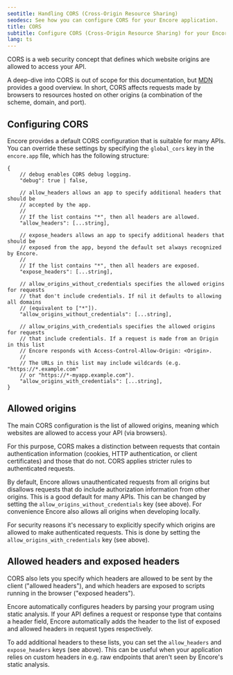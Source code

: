 ```yaml
---
seotitle: Handling CORS (Cross-Origin Resource Sharing)
seodesc: See how you can configure CORS for your Encore application.
title: CORS
subtitle: Configure CORS (Cross-Origin Resource Sharing) for your Encore application
lang: ts
---
```


CORS is a web security concept that defines which website origins are allowed to access your API.

A deep-dive into CORS is out of scope for this documentation, but [MDN](https://developer.mozilla.org/en-US/docs/Web/HTTP/CORS)
provides a good overview. In short, CORS affects requests made by browsers to resources hosted on
other origins (a combination of the scheme, domain, and port).

## Configuring CORS

Encore provides a default CORS configuration that is suitable for many APIs. You can override these settings
by specifying the `global_cors` key in the `encore.app` file, which has the following
structure:

```cue
{
    // debug enables CORS debug logging.
    "debug": true | false,

    // allow_headers allows an app to specify additional headers that should be
    // accepted by the app.
    //
    // If the list contains "*", then all headers are allowed.
    "allow_headers": [...string],

    // expose_headers allows an app to specify additional headers that should be
    // exposed from the app, beyond the default set always recognized by Encore.
    //
    // If the list contains "*", then all headers are exposed.
    "expose_headers": [...string],

    // allow_origins_without_credentials specifies the allowed origins for requests
    // that don't include credentials. If nil it defaults to allowing all domains
    // (equivalent to ["*"]).
    "allow_origins_without_credentials": [...string],

    // allow_origins_with_credentials specifies the allowed origins for requests
    // that include credentials. If a request is made from an Origin in this list
    // Encore responds with Access-Control-Allow-Origin: <Origin>.
    //
    // The URLs in this list may include wildcards (e.g. "https://*.example.com"
    // or "https://*-myapp.example.com").
    "allow_origins_with_credentials": [...string],
}
```

## Allowed origins

The main CORS configuration is the list of allowed origins, meaning which websites are allowed
to access your API (via browsers).

For this purpose, CORS makes a distinction between requests that contain authentication information
(cookies, HTTP authentication, or client certificates) and those that do not. CORS applies stricter
rules to authenticated requests.

By default, Encore allows unauthenticated requests from all origins but disallows requests that do
include authorization information from other origins. This is a good default for many APIs.
This can be changed by setting the `allow_origins_without_credentials` key (see above).
For convenience Encore also allows all origins when developing locally.

For security reasons it's necessary to explicitly specify which origins are allowed to make
authenticated requests. This is done by setting the `allow_origins_with_credentials` key (see above).

## Allowed headers and exposed headers

CORS also lets you specify which headers are allowed to be sent by the client ("allowed headers"),
and which headers are exposed to scripts running in the browser ("exposed headers").

Encore automatically configures headers by parsing your program using static analysis.
If your API defines a request or response type that contains a header field, Encore automatically adds the header to
the list of exposed and allowed headers in request types respectively.

To add additional headers to these lists, you can set the `allow_headers` and `expose_headers` keys (see above).
This can be useful when your application relies on custom headers in e.g. raw endpoints that aren't seen by Encore's
static analysis.
